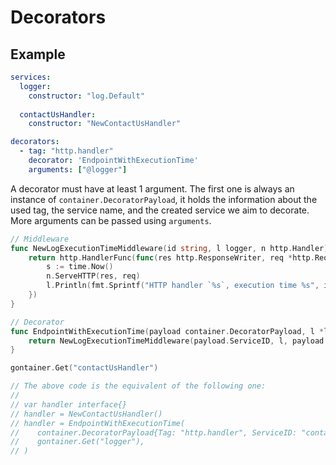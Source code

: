 # Decorators

## Example

```yaml
services:
  logger:
    constructor: "log.Default"
    
  contactUsHandler:
    constructor: "NewContactUsHandler"

decorators:
  - tag: "http.handler"
    decorator: 'EndpointWithExecutionTime'
    arguments: ["@logger"]
```

A decorator must have at least 1 argument. The first one is always an instance of `container.DecoratorPayload`,
it holds the information about the used tag, the service name, and the created service we aim to decorate.
More arguments can be passed using `arguments`.

```go
// Middleware
func NewLogExecutionTimeMiddleware(id string, l logger, n http.Handler) http.Handler {
	return http.HandlerFunc(func(res http.ResponseWriter, req *http.Request) {
		s := time.Now()
		n.ServeHTTP(res, req)
		l.Println(fmt.Sprintf("HTTP handler `%s`, execution time %s", id, time.Since(s)))
	})
}

// Decorator
func EndpointWithExecutionTime(payload container.DecoratorPayload, l *log.Logger) http.Handler {
	return NewLogExecutionTimeMiddleware(payload.ServiceID, l, payload.Service.(http.Handler))
}
```

```go
gontainer.Get("contactUsHandler")

// The above code is the equivalent of the following one:
//
// var handler interface{}
// handler = NewContactUsHandler()
// handler = EndpointWithExecutionTime(
//    container.DecoratorPayload{Tag: "http.handler", ServiceID: "contactUsHandler", Service: handler},
//    gontainer.Get("logger"),
// )
```
